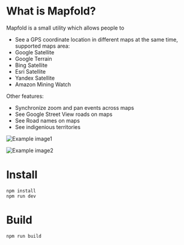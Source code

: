 # What is Mapfold?

Mapfold is a small utility which allows people to

- See a GPS coordinate location in different maps at the same time, supported maps area:
- Google Satellite
- Google Terrain
- Bing Satellite
- Esri Satellite
- Yandex Satellite
- Amazon Mining Watch

Other features:

- Synchronize zoom and pan events across maps
- See Google Street View roads on maps
- See Road names on maps
- See indigenious territories

![Example image1](https://github.com/ozgurrgul/mapfold/blob/main/docs/img1.png)

![Example image2](https://github.com/ozgurrgul/mapfold/blob/main/docs/img2.png)


# Install

```
npm install
npm run dev
```

# Build

```
npm run build
```
